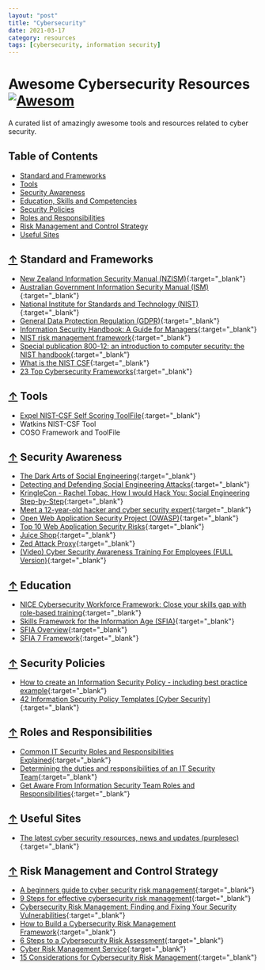 ```yaml
---
layout: "post"
title: "Cybersecurity"
date: 2021-03-17
category: resources
tags: [cybersecurity, information security]
---
```


# Awesome Cybersecurity Resources [![Awesom](https://cdn.rawgit.com/sindresorhus/awesome/d7305f38d29fed78fa85652e3a63e154dd8e8829/media/badge.svg)](https://github.com/sindresorhus/awesome)

A curated list of amazingly awesome tools and resources related to cyber security.

## Table of Contents

- [Standard and Frameworks](#-standard-and-frameworks)
- [Tools](#-tools)
- [Security Awareness](#-security-awareness)
- [Education, Skills and Competencies](#-education)
- [Security Policies](#-security-policies)
- [Roles and Responsibilities](#-roles-and-responsibilities)
- [Risk Management and Control Strategy](#risk-management-and-control-strategy)
- [Useful Sites](#-useful-sites)

## [↑](#table-of-contents) Standard and Frameworks

- [New Zealand Information Security Manual (NZISM)](https://www.nzism.gcsb.govt.nz/){:target="\_blank"}
- [Australian Government Information Security Manual (ISM)](https://www.cyber.gov.au/acsc/view-all-content/advice/using-australian-government-information-security-manual){:target="\_blank"}
- [National Institute for Standards and Technology (NIST)](https://www.nist.gov/){:target="\_blank"}
- [General Data Protection Regulation (GDPR)](https://gdpr.eu/tag/gdpr/){:target="\_blank"}
- [Information Security Handbook: A Guide for Managers](https://nvlpubs.nist.gov/nistpubs/Legacy/SP/nistspecialpublication800-100.pdf){:target="\_blank"}
- [NIST risk management framework](https://csrc.nist.gov/csrc/media/projects/risk-management/documents/select/select_roles-and-responsibilities-step2.pdf){:target="\_blank"}
- [Special publication 800-12: an introduction to computer security: the NIST handbook](https://csrc.nist.rip/publications/nistpubs/800-12/800-12-html/chapter3.html){:target="\_blank"}
- [What is the NIST CSF](https://reciprocitylabs.com/resources/what-is-the-nist-csf/){:target="\_blank"}
- [23 Top Cybersecurity Frameworks](https://cyberexperts.com/cybersecurity-frameworks/){:target="\_blank"}

## [↑](#table-of-contents) Tools

- [Expel NIST-CSF Self Scoring ToolFile](https://expel.io/blog/how-to-get-started-with-the-nist-cybersecurity-framework-csf/){:target="\_blank"}
- Watkins NIST-CSF Tool
- COSO Framework and ToolFile

## [↑](#table-of-contents) Security Awareness

- [The Dark Arts of Social Engineering](https://www.youtube.com/watch?v=FvhkKwHjUVg){:target="\_blank"}
- [Detecting and Defending Social Engineering Attacks](https://www.youtube.com/watch?v=IQL8kaBReDQ&t=20s){:target="\_blank"}
- [KringleCon - Rachel Tobac, How I would Hack You: Social Engineering Step-by-Step](https://www.youtube.com/watch?v=L5J2PgGOLtE){:target="\_blank"}
- [Meet a 12-year-old hacker and cyber security expert](https://www.youtube.com/watch?v=7TpsYofbAPA){:target="\_blank"}
- [Open Web Application Security Project (OWASP)](https://owasp.org/){:target="\_blank"}
- [Top 10 Web Application Security Risks](https://owasp.org/www-project-top-ten/){:target="\_blank"}
- [Juice Shop](https://owasp.org/www-project-juice-shop/){:target="\_blank"}
- [Zed Attack Proxy](https://owasp.org/www-project-zap/){:target="\_blank"}
- [(Video) Cyber Security Awareness Training For Employees (FULL Version)](https://www.youtube.com/watch?v=wygwHXYj_TI){:target="\_blank"}

## [↑](#table-of-contents) Education

- [NICE Cybersecurity Workforce Framework: Close your skills gap with role-based training](https://www.youtube.com/watch?v=ZW__T7PIHr4){:target="\_blank"}
- [Skills Framework for the Information Age (SFIA)](https://sfia-online.org/en){:target="\_blank"}
- [SFIA Overview](https://www.youtube.com/watch?v=6io-T8NMhJw){:target="\_blank"}
- [SFIA 7 Framework](https://eitonline.eit.ac.nz/pluginfile.php/2878778/mod_resource/content/1/sfisref.7.20200511.en.pdf){:target="\_blank"}

## [↑](#table-of-contents) Security Policies

- [How to create an Information Security Policy - including best practice example](https://www.youtube.com/watch?v=bsNzeJjFaAo){:target="\_blank"}
- [42 Information Security Policy Templates [Cyber Security]](https://templatelab.com/security-policy-templates/){:target="\_blank"}

## [↑](#table-of-contents) Roles and Responsibilities

- [Common IT Security Roles and Responsibilities Explained](https://spinbackup.com/blog/it-security-roles-and-responsibilities/){:target="\_blank"}
- [Determining the duties and responsibilities of an IT Security Team](https://www.greycampus.com/blog/information-security/determining-the-duties-and-responsibilities-of-an-it-security-team){:target="\_blank"}
- [Get Aware From Information Security Team Roles and Responsibilities](https://www.systoolsgroup.com/updates/information-security-team-roles-responsibilities/){:target="\_blank"}

## [↑](#table-of-contents) Useful Sites

- [The latest cyber security resources, news and updates (purplesec)](https://purplesec.us/){:target="\_blank"}

## [↑](#table-of-contents) Risk Management and Control Strategy

- [A beginners guide to cyber security risk management](https://www.youtube.com/watch?v=C_tq0ox_UKc){:target="\_blank"}
- [9 Steps for effective cybersecurity risk management](https://blog.eccouncil.org/9-steps-for-effective-cybersecurity-risk-management/){:target="\_blank"}
- [Cybersecurity Risk Management: Finding and Fixing Your Security Vulnerabilities](https://www.esecurityplanet.com/networks/cybersecurity-risk-management-finding-and-fixing-your-security-vulnerabilities/){:target="\_blank"}
- [How to Build a Cybersecurity Risk Management Framework](https://www.boardeffect.com/blog/cybersecurity-risk-management-framework/){:target="\_blank"}
- [6 Steps to a Cybersecurity Risk Assessment](https://www.tylercybersecurity.com/blog/6-steps-to-a-cybersecurity-risk-assessment){:target="\_blank"}
- [Cyber Risk Management Service](https://www.itgovernance.co.uk/cyber-security-risk-management){:target="\_blank"}
- [15 Considerations for Cybersecurity Risk Management](https://www.upguard.com/blog/cybersecurity-risk-management){:target="\_blank"}
